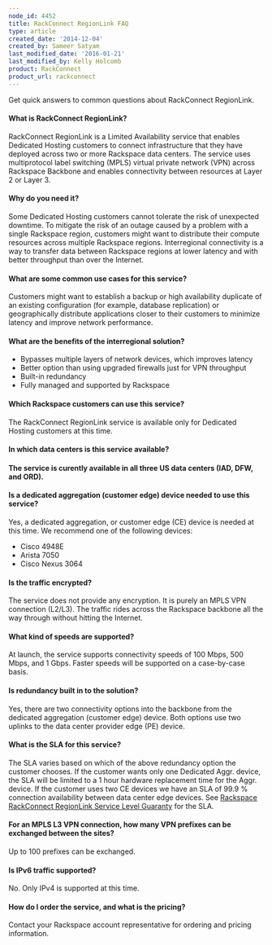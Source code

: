 ```yaml
---
node_id: 4452
title: RackConnect RegionLink FAQ
type: article
created_date: '2014-12-04'
created_by: Sameer Satyam
last_modified_date: '2016-01-21'
last_modified_by: Kelly Holcomb
product: RackConnect
product_url: rackconnect
---
```


Get quick answers to common questions about RackConnect RegionLink.

#### What is RackConnect RegionLink?

RackConnect RegionLink is a Limited Availability service that enables
Dedicated Hosting customers to connect infrastructure that they have
deployed across two or more Rackspace data centers. The service uses
multiprotocol label switching (MPLS) virtual private network (VPN)
across Rackspace Backbone and enables connectivity between resources at
Layer 2 or Layer 3.

#### Why do you need it?

Some Dedicated Hosting customers cannot tolerate the risk of unexpected
downtime. To mitigate the risk of an outage caused by a problem with a
single Rackspace region, customers might want to distribute their
compute resources across multiple Rackspace regions. Interregional
connectivity is a way to transfer data between Rackspace regions at
lower latency and with better throughput than over the Internet.

#### What are some common use cases for this service?

Customers might want to establish a backup or high availability
duplicate of an existing configuration (for example, database
replication) or geographically distribute applications closer to their
customers to minimize latency and improve network performance.

#### What are the benefits of the interregional solution?

-   Bypasses multiple layers of network devices, which improves latency
-   Better option than using upgraded firewalls just for VPN throughput
-   Built-in redundancy
-   Fully managed and supported by Rackspace

#### Which Rackspace customers can use this service?

The RackConnect RegionLink service is available only for Dedicated
Hosting customers at this time.

#### In which data centers is this service available?

#### The service is curently available in all three US data centers (IAD, DFW, and ORD).

#### Is a dedicated aggregation (customer edge) device needed to use this service?

Yes, a dedicated aggregation, or customer edge (CE) device is needed at
this time.
We recommend one of the following devices:

-   Cisco 4948E
-   Arista 7050
-   Cisco Nexus 3064

#### Is the traffic encrypted?

The service does not provide any encryption. It is purely an MPLS VPN
connection (L2/L3). The traffic rides across the Rackspace backbone all
the way through without hitting the Internet.

#### What kind of speeds are supported?

At launch, the service supports connectivity speeds of 100 Mbps, 500
Mbps, and 1 Gbps. Faster speeds will be supported on a case-by-case
basis.

#### Is redundancy built in to the solution?

Yes, there are two connectivity options into the backbone from the
dedicated aggregation (customer edge) device. Both options use
two uplinks to the data center provider edge (PE) device.

#### What is the SLA for this service?

The SLA varies based on which of the above redundancy option the
customer chooses. If the customer wants only one Dedicated Aggr. device,
the SLA will be limited to a 1 hour hardware replacement time for the
Aggr. device. If the customer uses two CE devices we have an SLA of 99.9
% connection availability between data center edge devices. See
[Rackspace RackConnect RegionLink Service Level
Guaranty](http://www.rackspace.com/information/legal/rackconnect_regionlink)
for the SLA.

#### For an MPLS L3 VPN connection, how many VPN prefixes can be exchanged between the sites?

Up to 100 prefixes can be exchanged.

#### Is IPv6 traffic supported?

No. Only IPv4 is supported at this time.

#### How do I order the service, and what is the pricing?

Contact your Rackspace account representative for ordering and pricing
information.

